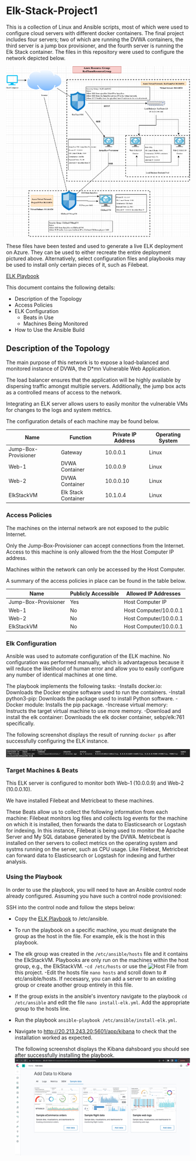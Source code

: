 # Elk-Stack-Project1
This is a collection of Linux and Ansible scripts, most of which were used to configure cloud servers with different docker containers. The final project includes four servers; two of which are running the DVWA containers, the third server is a jump box provisioner, and the fourth server is running the Elk Stack container.
The files in this repository were used to configure the network depicted below.

![Network_Diagram](https://github.com/brands-aj/Elk-Stack-Project1/blob/main/Diagrams/Network_Diagram.drawio.png)

These files have been tested and used to generate a live ELK deployment on Azure. They can be used to either recreate the entire deployment pictured above. Alternatively, select configuration files and playbooks may be used to install only certain pieces of it, such as Filebeat.

[ELK Playbook](https://github.com/brands-aj/Elk-Stack-Project1/blob/main/Ansible/install-elk.yml) 

This document contains the following details:
- Description of the Topology
- Access Policies
- ELK Configuration
  - Beats in Use
  - Machines Being Monitored
- How to Use the Ansible Build


## Description of the Topology

The main purpose of this network is to expose a load-balanced and monitored instance of DVWA, the D*mn Vulnerable Web Application.

The load balancer ensures that the application will be highly available by dispersing traffic amongst multiple servers. 
Additionally, the jump box acts as a controlled means of access to the network.

Integrating an ELK server allows users to easily monitor the vulnerable VMs for changes to the logs and system metrics.

The configuration details of each machine may be found below.

| Name                  | Function           | Private IP Address | Operating System |
|---------------------- |--------------------|--------------------|------------------|
| Jump-Box-Provisioner  | Gateway            | 10.0.0.1           | Linux            |
| Web-1                 | DVWA Container     | 10.0.0.9           | Linux            |
| Web-2                 | DVWA Container     | 10.0.0.10          | Linux            |
| ElkStackVM            |Elk Stack Container | 10.1.0.4           | Linux            |

### Access Policies

The machines on the internal network are not exposed to the public Internet. 

Only the Jump-Box-Provisioner can accept connections from the Internet. Access to this machine is only allowed from the the Host Computer IP address.

Machines within the network can only be accessed by the Host Computer.


A summary of the access policies in place can be found in the table below.

| Name                 | Publicly Accessible | Allowed IP Addresses   |
|----------------------|---------------------|----------------------- |
| Jump-Box-Provisioner | Yes                 | Host Computer IP       |
| Web-1                | No                  | Host Computer/10.0.0.1 |            
| Web-2                | No                  | Host Computer/10.0.0.1 |              |
| ElkStackVM           | No                  | Host Computer/10.0.0.1 |

### Elk Configuration

Ansible was used to automate configuration of the ELK machine. No configuration was performed manually, which is advantageous because it will reduce the likelihood of human error and allow you to easily configure any number of identical machines at one time.

The playbook implements the following tasks:
-Installs docker.io: Downloads the Docker engine software used to run the containers.
-Install python3-pip: Downloads the package used to install Python software.
-Docker module: Installs the pip package. 
-Increase virtual memory: Instructs the target virtual machine to use more memory. 
-Download and install the elk container: Downloads the elk docker container, sebp/elk:761 specifically. 

The following screenshot displays the result of running `docker ps` after successfully configuring the ELK instance.

![Successful_ELK_Installation](https://github.com/brands-aj/Elk-Stack-Project1/blob/main/Ansible/sebp:elk:761.png)

### Target Machines & Beats
This ELK server is configured to monitor both Web-1 (10.0.0.9) and Web-2 (10.0.0.10).

We have installed Filebeat and Metricbeat to these machines.

These Beats allow us to collect the following information from each machine:
Filebeat monitors log files and collects log events for the machine on which it is installed, then forwards the data to Elasticsearch or Logstash for indexing. In this instance, Filebeat is being used to monitor the Apache Server and My SQL database generated by the DVWA. 
Metricbeat is installed on ther servers to collect metrics on the operating system and systms running on the server, such as CPU usage. Like Filebeat, Metricbeat can forward data to Elasticsearch or Logstash for indexing and further analysis.

### Using the Playbook
In order to use the playbook, you will need to have an Ansible control node already configured. Assuming you have such a control node provisioned: 

SSH into the control node and follow the steps below:
- Copy the [ELK Playbook](https://github.com/brands-aj/Elk-Stack-Project1/blob/main/Ansible/install-elk.yml) to /etc/ansible.
- To run the playbook on a specific machine, you must designate the group as the host in the file. For example, elk is the host in this playbook. 
- The elk group was created in the `/etc/ansible/hosts` file and it contains the ElkStackVM. Playbooks are only run on the machines within the host group, e.g., the ElkStackVM. 
    -`cd /etc/hosts` or use the ![Host File](https://github.com/brands-aj/Elk-Stack-Project1/blob/main/Linux/hosts.yml) from this project.
    -Edit the hosts file `nano hosts` and scroll down to # etc/ansible/hosts. If necesasry, you can add a server to an existing group or create another group entirely in this file. 
- If the group exists in the ansible's inventory navigate to the playbook `cd /etc/ansible` and edit the file `nano install-elk.yml`. Add the appropriate group to the hosts line. 
- Run the playbook `ansible-playbook /etc/ansible/install-elk.yml`.
- Navigate to http://20.213.243.20:5601/app/kibana to check that the installation worked as expected.
  
  The following screenshot displays the Kibana dahsboard you should see after successfully installing the playbook.
  ![Kibana Dashboard](https://github.com/brands-aj/Elk-Stack-Project1/blob/main/Ansible/Kibana_Dashboard.png) 
